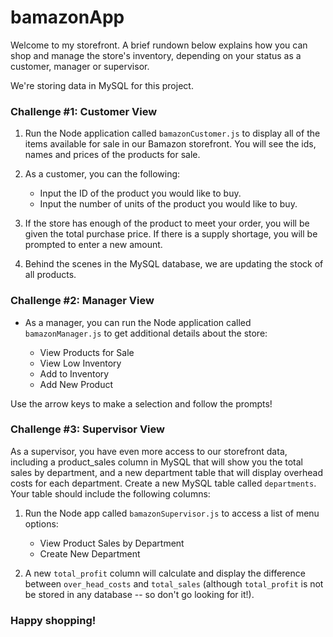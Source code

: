 # bamazonApp
Welcome to my storefront. A brief rundown below explains how you can shop and manage the store's inventory, depending on your status as a customer, manager or supervisor.

We're storing data in MySQL for this project.

### Challenge #1: Customer View

1. Run the Node application called `bamazonCustomer.js` to display all of the items available for sale in our Bamazon storefront. You will see the ids, names and prices of the products for sale.

2. As a customer, you can the following:

   * Input the ID of the product you would like to buy.
   * Input the number of units of the product you would like to buy.

3. If the store has enough of the product to meet your order, you will be given the total purchase price. If there is a supply shortage, you will be prompted to enter a new amount.

4. Behind the scenes in the MySQL database, we are updating the stock of all products.

### Challenge #2: Manager View

* As a manager, you can run the Node application called `bamazonManager.js` to get additional details about the store:

    * View Products for Sale
    * View Low Inventory
    * Add to Inventory
    * Add New Product

Use the arrow keys to make a selection and follow the prompts!

### Challenge #3: Supervisor View

As a supervisor, you have even more access to our storefront data, including a product_sales column in MySQL that will show you the total sales by department, and a new department table that will display overhead costs for each department. Create a new MySQL table called `departments`. Your table should include the following columns:

1. Run the Node app called `bamazonSupervisor.js` to access a list of menu options:

   * View Product Sales by Department
   * Create New Department

2. A new `total_profit` column will calculate and display the difference between `over_head_costs` and `total_sales` (although `total_profit` is not be stored in any database -- so don't go looking for it!).

### Happy shopping!
